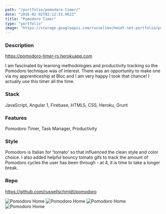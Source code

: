 ```yaml
---
path: "/portfolio/pomodoro-timer/"
date: "2016-02-02T02:12:33.962Z"
title: "Pomodoro Timer"
type: "portfolio"
image: "https://storage.googleapis.com/russellmschmidt-net-portfolio/portfolio/pomodoro-1.png"
---
```



### Description
<https://pomodoro-timer-rs.herokuapp.com>

I am fascinated by learning methodologies and productivity tracking so the Pomodoro technique was of interest. There was an opportunity to make one via my apprenticeship at Bloc and I am very happy I took that chance! I actually use this timer all the time.

### Stack
JavaScript,
Angular 1,
Firebase,
HTML5,
CSS,
Heroku,
Grunt

### Features
Pomodoro Timer,
Task Manager,
Productivity

### Style
Pomodoro is Italian for 'tomato' so that influenced the clean style and color choice. I also added helpful bouncy tomato gifs to track the amount of Pomodoro cycles the user has been through - at 4, it is time to take a longer break.

### Repo
<https://github.com/russellschmidt/pomodoro>

![Pomodoro Home](https://storage.googleapis.com/russellmschmidt-net-portfolio/portfolio/pomodoro-1.png)
![Pomodoro Home](https://storage.googleapis.com/russellmschmidt-net-portfolio/portfolio/pomodoro-2.png)
![Pomodoro Home](https://storage.googleapis.com/russellmschmidt-net-portfolio/portfolio/pomodoro-3.png)
![Pomodoro Home](https://storage.googleapis.com/russellmschmidt-net-portfolio/portfolio/pomodoro-4.png)